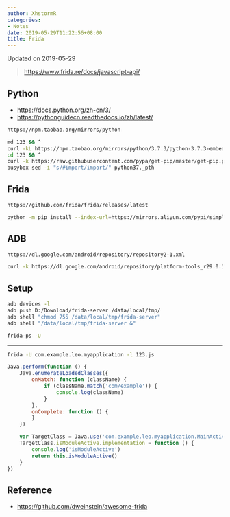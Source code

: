 ```yaml
---
author: XhstormR
categories:
- Notes
date: 2019-05-29T11:22:56+08:00
title: Frida
---
```


<!--more-->

Updated on 2019-05-29

> https://www.frida.re/docs/javascript-api/

## Python
* https://docs.python.org/zh-cn/3/
* https://pythonguidecn.readthedocs.io/zh/latest/

```bash
https://npm.taobao.org/mirrors/python

md 123 && ^
curl -kL https://npm.taobao.org/mirrors/python/3.7.3/python-3.7.3-embed-amd64.zip | busybox unzip - -d 123 && ^
cd 123 && ^
curl -k https://raw.githubusercontent.com/pypa/get-pip/master/get-pip.py | python - "--index-url=https://mirrors.aliyun.com/pypi/simple/" && ^
busybox sed -i "s/#import/import/" python37._pth
```

## Frida
```bash
https://github.com/frida/frida/releases/latest

python -m pip install --index-url=https://mirrors.aliyun.com/pypi/simple/ --upgrade frida-tools
```

## ADB
```bash
https://dl.google.com/android/repository/repository2-1.xml

curl -k https://dl.google.com/android/repository/platform-tools_r29.0.1-windows.zip | busybox unzip -
```

## Setup
```bash
adb devices -l
adb push D:/Download/frida-server /data/local/tmp/
adb shell "chmod 755 /data/local/tmp/frida-server"
adb shell "/data/local/tmp/frida-server &"

frida-ps -U
```

---

```bash
frida -U com.example.leo.myapplication -l 123.js
```

```javascript
Java.perform(function () {
    Java.enumerateLoadedClasses({
        onMatch: function (className) {
            if (className.match('com/example')) {
                console.log(className)
            }
        },
        onComplete: function () {
        }
    })

    var TargetClass = Java.use('com.example.leo.myapplication.MainActivity')
    TargetClass.isModuleActive.implementation = function () {
        console.log('isModuleActive')
        return this.isModuleActive()
    }
})
```

## Reference
* https://github.com/dweinstein/awesome-frida
